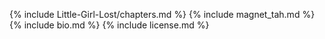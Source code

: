 {% include Little-Girl-Lost/chapters.md %}
{% include magnet_tah.md %}
{% include bio.md %}
{% include license.md %}
